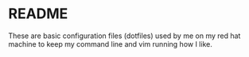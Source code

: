 README
======

These are basic configuration files (dotfiles) used by me on my red hat machine
 to keep my command line and vim running how I like.
